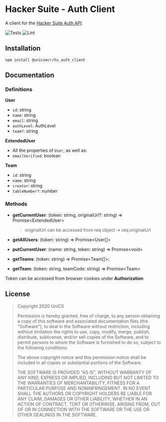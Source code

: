 # Hacker Suite - Auth Client

A client for the [Hacker Suite Auth API](https://github.com/unicsmcr/hs_auth).

![Tests](https://github.com/unicsmcr/hs_auth_client/workflows/Tests/badge.svg)
![Lint](https://github.com/unicsmcr/hs_auth_client/workflows/Lint/badge.svg)

## Installation

```
npm install @unicsmcr/hs_auth_client
```

## Documentation

### Definitions

**User**

- `id`: string
- `name`: string
- `email`: string
- `authLevel`: AuthLevel
- `team?`: string

**ExtendedUser**

- All the properties of `User`, as well as:
- `emailVerified`: boolean

**Team**

- `id`: string
- `name`: string
- `creator`: string
- `tableNumber?`: number

### Methods

- **getCurrentUser**: (token: string, originalUrl?: string) => Promise\<ExtendedUser>

  > originalUrl can be accessed from req object -> req.originalUrl

- **getAllUsers**: (token: string) => Promise\<User[]>
- **putCurrentUser**: (name: string, token: string) => Promise\<void>
- **getTeams**: (token: string) => Promise\<Team[]>;
- **getTeam**: (token: string, teamCode: string) => Promise\<Team>

Token can be accessed from browser cookies under **Authorization**

## License

> Copyright 2020 UniCS
> 
> Permission is hereby granted, free of charge, to any person obtaining a copy of this software and associated documentation files (the "Software"), to deal in the Software without restriction, including without limitation the rights to use, copy, modify, merge, publish, distribute, sublicense, and/or sell copies of the Software, and to permit persons to whom the Software is furnished to do so, subject to the following conditions:
> 
> The above copyright notice and this permission notice shall be included in all copies or substantial portions of the Software.
> 
> THE SOFTWARE IS PROVIDED "AS IS", WITHOUT WARRANTY OF ANY KIND, EXPRESS OR IMPLIED, INCLUDING BUT NOT LIMITED TO THE WARRANTIES OF MERCHANTABILITY, FITNESS FOR A PARTICULAR PURPOSE AND NONINFRINGEMENT. IN NO EVENT SHALL THE AUTHORS OR COPYRIGHT HOLDERS BE LIABLE FOR ANY CLAIM, DAMAGES OR OTHER LIABILITY, WHETHER IN AN ACTION OF CONTRACT, TORT OR OTHERWISE, ARISING FROM, OUT OF OR IN CONNECTION WITH THE SOFTWARE OR THE USE OR OTHER DEALINGS IN THE SOFTWARE.